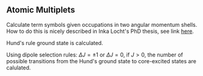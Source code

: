 ## Atomic Multiplets

Calculate term symbols given occupations in two angular momentum shells.
How to do this is nicely described in Inka Locht's PhD thesis, see link [here](http://www.diva-portal.org/smash/record.jsf?pid=diva2%3A1050660&dswid=main "Inka Locht PhD thesis").

Hund's rule ground state is calculated.

Using dipole selection rules: 
$\Delta J = \pm 1$ 
or 
$\Delta J=0$, if $J>0$,
the number of possible transitions from the Hund's ground state to core-excited states are calulated.

 
